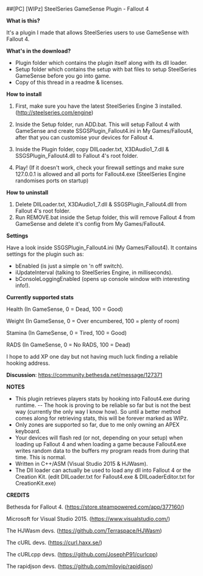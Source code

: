 ##[PC] [WIPz] SteelSeries GameSense Plugin - Fallout 4

**What is this?**

It's a plugin I made that allows SteelSeries users to use GameSense with Fallout 4.

**What's in the download?**

- Plugin folder which contains the plugin itself along with its dll loader.
- Setup folder which contains the setup with bat files to setup SteelSeries GameSense before you go into game.
- Copy of this thread in a readme & licenses.

**How to install**

1. First, make sure you have the latest SteelSeries Engine 3 installed. (http://steelseries.com/engine)

2. Inside the Setup folder, run ADD.bat. This will setup Fallout 4 with GameSense and create SSGSPlugin_Fallout4.ini in My Games/Fallout4, after that you can customise your devices for Fallout 4.

3. Inside the Plugin folder, copy DllLoader.txt, X3DAudio1_7.dll & SSGSPlugin_Fallout4.dll to Fallout 4's root folder.

4. Play! (If it doesn't work, check your firewall settings and make sure 127.0.0.1 is allowed and all ports for Fallout4.exe (SteelSeries Engine randomises ports on startup)

**How to uninstall**

1. Delete DllLoader.txt, X3DAudio1_7.dll & SSGSPlugin_Fallout4.dll from Fallout 4's root folder.
2. Run REMOVE.bat inside the Setup folder, this will remove Fallout 4 from GameSense and delete it's config from My Games/Fallout4.

**Settings**

Have a look inside SSGSPlugin_Fallout4.ini (My Games/Fallout4). It contains settings for the plugin such as:
- bEnabled (is just a simple on 'n off switch).
- iUpdateInterval (talking to SteelSeries Engine, in milliseconds).
- bConsoleLoggingEnabled (opens up console window with interesting info!).

**Currently supported stats**

Health (In GameSense, 0 = Dead, 100 = Good)

Weight (In GameSense, 0 = Over encumbered, 100 = plenty of room)

Stamina (In GameSense, 0 = Tired, 100 = Good)

RADS (In GameSense, 0 = No RADS, 100 = Dead)

I hope to add XP one day but not having much luck finding a reliable hooking address.

**Discussion**: https://community.bethesda.net/message/127371

**NOTES**

- This plugin retrieves players stats by hooking into Fallout4.exe during runtime.
-- The hook is proving to be reliable so far but is not the best way (currently the only way I know how). So until a better method comes along for retrieving stats, this will be forever marked as WIPz.
- Only zones are supported so far, due to me only owning an APEX keyboard.
- Your devices will flash red (or not, depending on your setup) when loading up Fallout 4 and when loading a game because Fallout4.exe writes random data to the buffers my program reads from during that time. This is normal.
- Written in C++/ASM (Visual Studio 2015 & HJWasm).
- The Dll loader can actually be used to load any dll into Fallout 4 or the Creation Kit. (edit DllLoader.txt for Fallout4.exe & DllLoaderEditor.txt for CreationKit.exe)

**CREDITS**

Bethesda for Fallout 4. (https://store.steampowered.com/app/377160/)

Microsoft for Visual Studio 2015. (https://www.visualstudio.com/)

The HJWasm devs. (https://github.com/Terraspace/HJWasm)

The cURL devs. (https://curl.haxx.se/)

The cURLcpp devs. (https://github.com/JosephP91/curlcpp)

The rapidjson devs. (https://github.com/miloyip/rapidjson)
